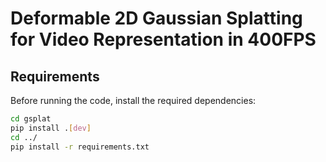 # **Deformable 2D Gaussian Splatting for Video Representation in 400FPS**

## **Requirements**
Before running the code, install the required dependencies:

```bash
cd gsplat
pip install .[dev]
cd ../
pip install -r requirements.txt
